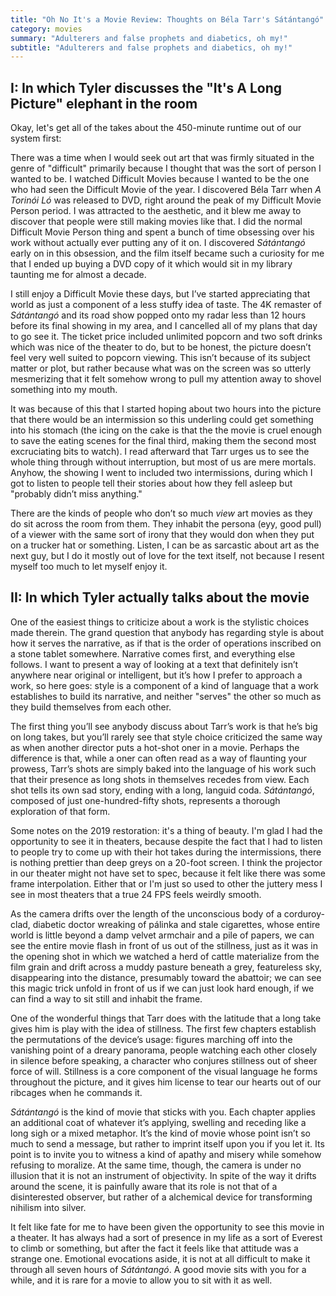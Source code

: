 ```yaml
---
title: "Oh No It's a Movie Review: Thoughts on Béla Tarr's Sátántangó"
category: movies
summary: "Adulterers and false prophets and diabetics, oh my!"
subtitle: "Adulterers and false prophets and diabetics, oh my!"
---
```


## I: In which Tyler discusses the "It's A Long Picture" elephant in the room

Okay, let's get all of the takes about the 450-minute runtime out of our system first:

There was a time when I would seek out art that was firmly situated in the genre of "difficult" primarily because I thought that was the sort of person I wanted to be. I watched Difficult Movies because I wanted to be the one who had seen the Difficult Movie of the year. I discovered Béla Tarr when _A Torinói Ló_ was released to DVD, right around the peak of my Difficult Movie Person period. I was attracted to the aesthetic, and it blew me away to discover that people were still making movies like that. I did the normal Difficult Movie Person thing and spent a bunch of time obsessing over his work without actually ever putting any of it on. I discovered _Sátántangó_ early on in this obsession, and the film itself became such a curiosity for me that I ended up buying a DVD copy of it which would sit in my library taunting me for almost a decade.

I still enjoy a Difficult Movie these days, but I’ve started appreciating that world as just a component of a less stuffy idea of taste. The 4K remaster of _Sátántangó_ and its road show popped onto my radar less than 12 hours before its final showing in my area, and I cancelled all of my plans that day to go see it. The ticket price included unlimited popcorn and two soft drinks which was nice of the theater to do, but to be honest, the picture doesn’t feel very well suited to popcorn viewing. This isn’t because of its subject matter or plot, but rather because what was on the screen was so utterly mesmerizing that it felt somehow wrong to pull my attention away to shovel something into my mouth.

It was because of this that I started hoping about two hours into the picture that there would be an intermission so this underling could get something into his stomach (the icing on the cake is that the the movie is cruel enough to save the eating scenes for the final third, making them the second most excruciating bits to watch). I read afterward that Tarr urges us to see the whole thing through without interruption, but most of us are mere mortals. Anyhow, the showing I went to included two intermissions, during which I got to listen to people tell their stories about how they fell asleep but "probably didn’t miss anything."

There are the kinds of people who don’t so much _view_ art movies as they do sit across the room from them. They inhabit the persona (eyy, good pull) of a viewer with the same sort of irony that they would don when they put on a trucker hat or something. Listen, I can be as sarcastic about art as the next guy, but I do it mostly out of love for the text itself, not because I resent myself too much to let myself enjoy it.

## II: In which Tyler actually talks about the movie

One of the easiest things to criticize about a work is the stylistic choices made therein. The grand question that anybody has regarding style is about how it serves the narrative, as if that is the order of operations inscribed on a stone tablet somewhere. Narrative comes first, and everything else follows. I want to present a way of looking at a text that definitely isn’t anywhere near original or intelligent, but it’s how I prefer to approach a work, so here goes: style is a component of a kind of language that a work establishes to build its narrative, and neither "serves" the other so much as they build themselves from each other.

The first thing you’ll see anybody discuss about Tarr’s work is that he’s big on long takes, but you’ll rarely see that style choice criticized the same way as when another director puts a hot-shot oner in a movie. Perhaps the difference is that, while a oner can often read as a way of flaunting your prowess, Tarr’s shots are simply baked into the language of his work such that their presence  as long shots in themselves recedes from view. Each shot tells its own sad story, ending with a long, languid coda. _Sátántangó_, composed of just one-hundred-fifty shots, represents a thorough exploration of that form.

Some notes on the 2019 restoration: it's a thing of beauty. I'm glad I had the opportunity to see it in theaters, because despite the fact that I had to listen to people try to come up with their hot takes during the intermissions, there is nothing prettier than deep greys on a 20-foot screen. I think the projector in our theater might not have set to spec, because it felt like there was some frame interpolation. Either that or I'm just so used to other the juttery mess I see in most theaters that a true 24 FPS feels weirdly smooth.

As the camera drifts over the length of the unconscious body of a corduroy-clad, diabetic doctor wreaking of pálinka and stale cigarettes, whose entire world is little beyond a damp velvet armchair and a pile of papers, we can see the entire movie flash in front of us out of the stillness, just as it was in the opening shot in which we watched a herd of cattle materialize from the film grain and drift across a muddy pasture beneath a grey, featureless sky, disappearing into the distance, presumably toward the abattoir; we can see this magic trick unfold in front of us if we can just look hard enough, if we can find a way to sit still and inhabit the frame.

One of the wonderful things that Tarr does with the latitude that a long take gives him is play with the idea of stillness. The first few chapters establish the permutations of the device’s usage: figures marching off into the vanishing point of a dreary panorama, people watching each other closely in silence before speaking, a character who conjures stillness out of sheer force of will. Stillness is a core component of the visual language he forms throughout the picture, and it gives him license to tear our hearts out of our ribcages when he commands it.

_Sátántangó_ is the kind of movie that sticks with you. Each chapter applies an additional coat of whatever it’s applying, swelling and receding like a long sigh or a mixed metaphor. It’s the kind of movie whose point isn’t so much to send a message, but rather to imprint itself upon you if you let it. Its point is to invite you to witness a kind of apathy and misery while somehow refusing to moralize. At the same time, though, the camera is under no illusion that it is not an instrument of objectivity. In spite of the way it drifts around the scene, it is painfully aware that its role is not that of a disinterested observer, but rather of a alchemical device for transforming nihilism into silver.

It felt like fate for me to have been given the opportunity to see this movie in a theater. It has always had a sort of presence in my life as a sort of Everest to climb or something, but after the fact it feels like that attitude was a strange one. Emotional evocations aside, it is not at all difficult to make it through all seven hours of _Sátántangó_. A good movie sits with you for a while, and it is rare for a movie to allow you to sit with it as well.
